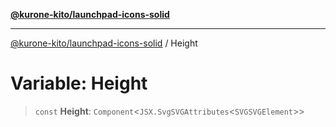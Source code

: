 [**@kurone-kito/launchpad-icons-solid**](../README.md)

***

[@kurone-kito/launchpad-icons-solid](../globals.md) / Height

# Variable: Height

> `const` **Height**: `Component`\<`JSX.SvgSVGAttributes`\<`SVGSVGElement`\>\>
